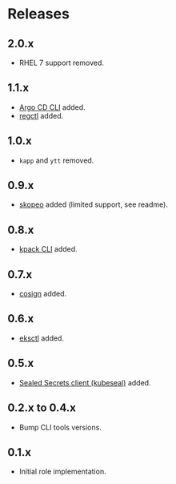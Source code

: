 # Releases

## 2.0.x

- RHEL 7 support removed.

## 1.1.x

- [Argo CD CLI](https://argo-cd.readthedocs.io/en/stable/) added.
- [regctl](https://github.com/regclient/regclient) added.

## 1.0.x

- `kapp` and `ytt` removed.

## 0.9.x

- [skopeo](https://github.com/containers/skopeo) added (limited support, see readme).

## 0.8.x

- [kpack CLI](https://github.com/vmware-tanzu/kpack-cli) added.

## 0.7.x

- [cosign](https://docs.sigstore.dev/cosign/overview/) added.

## 0.6.x

- [eksctl](https://eksctl.io/) added.

## 0.5.x

- [Sealed Secrets client (kubeseal)](https://github.com/bitnami-labs/sealed-secrets) added.

## 0.2.x to 0.4.x

- Bump CLI tools versions.

## 0.1.x

- Initial role implementation.
